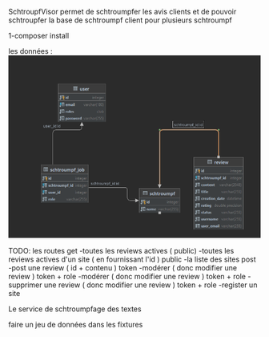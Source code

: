 SchtroupfVisor permet de schtroumpfer les avis clients et de pouvoir schtroupfer la base de schtroumpf client pour plusieurs schtroumpf


1-composer install





les données : ![img.png](img.png)



TODO: 
les routes
get
    -toutes les reviews actives ( public)
    -toutes les reviews actives  d'un site ( en fournissant l'id ) public
    -la liste des sites 
post
    -post une review ( id + contenu ) token
	-modérer ( donc modifier une review ) token  + role
    -modérer ( donc modifier une review ) token  + role
    -supprimer une review ( donc modifier une review ) token  + role 
	-register un site 

Le service de schtroumpfage des textes 

faire un jeu de données dans les fixtures 